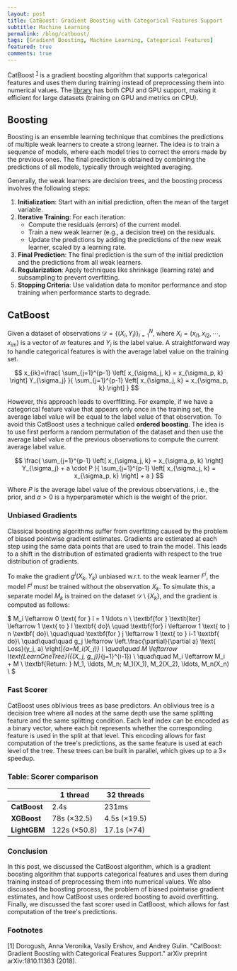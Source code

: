 ```yaml
---
layout: post
title: CatBoost: Gradient Boosting with Categorical Features Support
subtitle: Machine Learning
permalink: /blog/catboost/
tags: [Gradient Boosting, Machine Learning, Categorical Features]
featured: true
comments: true
---
```


CatBoost <sup>[1](#paper)</sup> is a gradient boosting algorithm that supports categorical features and uses them during training instead of preprocessing them into numerical values. The [library](https://github.com/catboost/catboost) has both CPU and GPU support, making it efficient for large datasets (training on GPU and metrics on CPU).

## Boosting

Boosting is an ensemble learning technique that combines the predictions of multiple weak learners to create a strong learner. The idea is to train a sequence of models, where each model tries to correct the errors made by the previous ones. The final prediction is obtained by combining the predictions of all models, typically through weighted averaging.

Generally, the weak learners are decision trees, and the boosting process involves the following steps:

1. **Initialization**: Start with an initial prediction, often the mean of the target variable.
2. **Iterative Training**: For each iteration:
   - Compute the residuals (errors) of the current model.
   - Train a new weak learner (e.g., a decision tree) on the residuals.
   - Update the predictions by adding the predictions of the new weak learner, scaled by a learning rate.
3. **Final Prediction**: The final prediction is the sum of the initial prediction and the predictions from all weak learners.
4. **Regularization**: Apply techniques like shrinkage (learning rate) and subsampling to prevent overfitting.
5. **Stopping Criteria**: Use validation data to monitor performance and stop training when performance starts to degrade.

## CatBoost

Given a dataset of observations $\mathcal{D} = \{(X_i, Y_i)\}_{i=1}^N$, where $X_i = (x_{i1}, x_{i2}, \cdots, x_{im})$ is a vector of $m$ features and $Y_i$ is the label value. A straightforward way to handle categorical features is with the average label value on the training set.

$$
x_{ik}=\frac{
    \sum_{j=1}^{p-1} \left[ x_{\sigma_j, k} = x_{\sigma_p, k} \right] Y_{\sigma_j}
}{
    \sum_{j=1}^{p-1} \left[ x_{\sigma_j, k} = x_{\sigma_p, k} \right]
}
$$

However, this approach leads to overffitting. For example, if we have a categorical feature value that appears only once in the training set, the average label value will be equal to the label value of that observation. To avoid this CatBoost uses a technique called **ordered boosting**. The idea is to use first perform a random permutation of the dataset and then use the average label value of the previous observations to compute the current average label value.

$$
\frac{
    \sum_{j=1}^{p-1} \left[ x_{\sigma_j, k} = x_{\sigma_p, k} \right] Y_{\sigma_j} + a \cdot P
}{
    \sum_{j=1}^{p-1} \left[ x_{\sigma_j, k} = x_{\sigma_p, k} \right] + a
}
$$

Where $P$ is the average label value of the previous observations, i.e., the prior, and $a>0$ is a hyperparameter which is the weight of the prior.

### Unbiased Gradients

Classical boosting algorithms suffer from overfitting caused by the problem of biased pointwise gradient estimates. Gradients are estimated at each step using the same data points that are used to train the model. This leads to a shift in the distribution of estimated gradients with respect to the true distribution of gradients.

To make the gradient $g^i(X_k, Y_k)$ unbiased w.r.t. to the weak learner $F^i$, the model $F^i$ must be trained without the observation $X_k$. To simulate this, a separate model $M_k$ is trained on the dataset $\mathcal{D} \setminus \{X_k\}$, and the gradient is computed as follows:

$
M_i \leftarrow 0 \text{ for }  i = 1 \ldots n \\
\textbf{for } \textit{iter} \leftarrow 1 \text{ to } I \textbf{ do}\\
\quad \textbf{for} i \leftarrow 1 \text{ to } n \textbf{ do}\\
\quad\quad \textbf{for } j \leftarrow 1 \text{ to } i-1 \textbf{ do}\\
\quad\quad\quad g_j \leftarrow \left.\frac{\partial}{\partial a} \text{ Loss}(y_j, a) \right|_{a=M_i(X_j)} \\
\quad\quad M \leftarrow \text{LearnOneTree}(\{(X_j, g_j)\}_{j=1}^{i-1}) \\
\quad\quad M_i \leftarrow M_i + M \\
\textbf{Return: } M_1, \ldots, M_n; M_1(X_1), M_2(X_2), \ldots, M_n(X_n) \\
$

### Fast Scorer

CatBoost uses oblivious trees as base predictors. An oblivious tree is a decision tree where all nodes at the same depth use the same splitting feature and the same splitting condition. Each leaf index can be encoded as a binary vector, where each bit represents whether the corresponding feature is used in the split at that level. This encoding allows for fast computation of the tree's predictions, as the same feature is used at each level of the tree. These trees can be built in parallel, which gives up to a $3\times$ speedup.

### Table: Scorer comparison

|              | 1 thread     | 32 threads   |
| ------------ | ------------ | ------------ |
| **CatBoost** | 2.4s         | 231ms        |
| **XGBoost**  | 78s (×32.5)  | 4.5s (×19.5) |
| **LightGBM** | 122s (×50.8) | 17.1s (×74)  |

### Conclusion

In this post, we discussed the CatBoost algorithm, which is a gradient boosting algorithm that supports categorical features and uses them during training instead of preprocessing them into numerical values. We also discussed the boosting process, the problem of biased pointwise gradient estimates, and how CatBoost uses ordered boosting to avoid overfitting. Finally, we discussed the fast scorer used in CatBoost, which allows for fast computation of the tree's predictions.

### Footnotes

<a name="paper">[1]</a> Dorogush, Anna Veronika, Vasily Ershov, and Andrey Gulin. "CatBoost: Gradient Boosting with Categorical Features Support." arXiv preprint arXiv:1810.11363 (2018).

$$
$$
